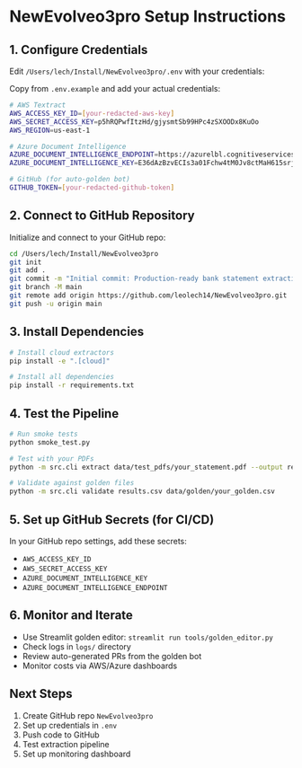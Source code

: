 # NewEvolveo3pro Setup Instructions

## 1. Configure Credentials

Edit `/Users/lech/Install/NewEvolveo3pro/.env` with your credentials:

Copy from `.env.example` and add your actual credentials:

```bash
# AWS Textract
AWS_ACCESS_KEY_ID=[your-redacted-aws-key]
AWS_SECRET_ACCESS_KEY=p5hRQPwfItzHd/gjysmtSb99HPc4zSXOODx8KuOo
AWS_REGION=us-east-1

# Azure Document Intelligence
AZURE_DOCUMENT_INTELLIGENCE_ENDPOINT=https://azurelbl.cognitiveservices.azure.com/
AZURE_DOCUMENT_INTELLIGENCE_KEY=E36dAzBzvECIs3a01Fchw4tM0Jv8ctMaH615srjARl1ZqDgjL7UUJQQJ99BFACYeBjFXJ3w3AAALACOGW6Yb

# GitHub (for auto-golden bot)
GITHUB_TOKEN=[your-redacted-github-token]
```

## 2. Connect to GitHub Repository

Initialize and connect to your GitHub repo:

```bash
cd /Users/lech/Install/NewEvolveo3pro
git init
git add .
git commit -m "Initial commit: Production-ready bank statement extraction pipeline"
git branch -M main
git remote add origin https://github.com/leolech14/NewEvolveo3pro.git
git push -u origin main
```

## 3. Install Dependencies

```bash
# Install cloud extractors
pip install -e ".[cloud]"

# Install all dependencies
pip install -r requirements.txt
```

## 4. Test the Pipeline

```bash
# Run smoke tests
python smoke_test.py

# Test with your PDFs
python -m src.cli extract data/test_pdfs/your_statement.pdf --output results.csv

# Validate against golden files
python -m src.cli validate results.csv data/golden/your_golden.csv
```

## 5. Set up GitHub Secrets (for CI/CD)

In your GitHub repo settings, add these secrets:
- `AWS_ACCESS_KEY_ID`
- `AWS_SECRET_ACCESS_KEY` 
- `AZURE_DOCUMENT_INTELLIGENCE_KEY`
- `AZURE_DOCUMENT_INTELLIGENCE_ENDPOINT`

## 6. Monitor and Iterate

- Use Streamlit golden editor: `streamlit run tools/golden_editor.py`
- Check logs in `logs/` directory
- Review auto-generated PRs from the golden bot
- Monitor costs via AWS/Azure dashboards

## Next Steps

1. Create GitHub repo `NewEvolveo3pro`
2. Set up credentials in `.env`
3. Push code to GitHub
4. Test extraction pipeline
5. Set up monitoring dashboard
